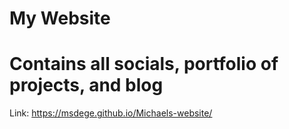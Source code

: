 # My Website 
# Contains all socials, portfolio of projects, and blog
Link: https://msdege.github.io/Michaels-website/
